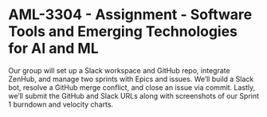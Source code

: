 # AML-3304 - Assignment - Software Tools and Emerging Technologies for AI and ML
Our group will set up a Slack workspace and GitHub repo, integrate ZenHub, and manage two sprints with Epics and issues. We’ll build a Slack bot, resolve a GitHub merge conflict, and close an issue via commit. Lastly, we’ll submit the GitHub and Slack URLs along with screenshots of our Sprint 1 burndown and velocity charts.
